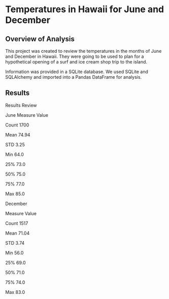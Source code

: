 # Temperatures in Hawaii for June and December

## Overview of Analysis
This project was created to review the temperatures in the months of June and December in Hawaii. They were going to be used to plan for a hypothetical opening of a surf and ice cream shop trip to the island.

Information was provided in a SQLite database. We used SQLite and SQLAlchemy and imported into a Pandas DataFrame for analysis.

## Results

Results Review

June
Measure	Value

Count	1700

Mean	74.94

STD	3.25

Min	64.0

25%	73.0

50%	75.0

75%	77.0

Max	85.0




December

Measure	Value

Count	1517

Mean	71.04

STD	3.74

Min	56.0

25%	69.0

50%	71.0

75%	74.0

Max	83.0

